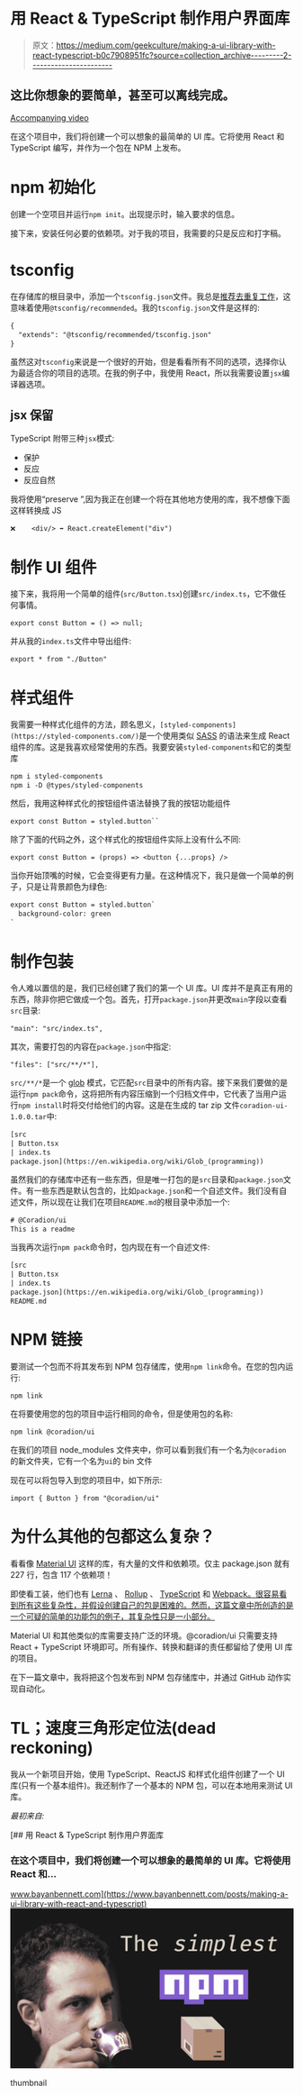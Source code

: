 # 用 React & TypeScript 制作用户界面库

> 原文：<https://medium.com/geekculture/making-a-ui-library-with-react-typescript-b0c7908951fc?source=collection_archive---------2----------------------->

## 这比你想象的要简单，甚至可以离线完成。

[Accompanying video](https://www.youtube.com/watch?v=vSxoV1KUF-A)

在这个项目中，我们将创建一个可以想象的最简单的 UI 库。它将使用 React 和 TypeScript 编写，并作为一个包在 NPM 上发布。

# npm 初始化

创建一个空项目并运行`npm init`。出现提示时，输入要求的信息。

接下来，安装任何必要的依赖项。对于我的项目，我需要的只是反应和打字稿。

# tsconfig

在存储库的根目录中，添加一个`tsconfig.json`文件。我总是[推荐去重复工作](/weekly-webtips/stop-messing-with-tsconfig-92718ac36df4)，这意味着使用`@tsconfig/recommended`。我的`tsconfig.json`文件是这样的:

```
{
  "extends": "@tsconfig/recommended/tsconfig.json"
}
```

虽然这对`tsconfig`来说是一个很好的开始，但是看看所有不同的选项，选择你认为最适合你的项目的选项。在我的例子中，我使用 React，所以我需要设置`jsx`编译器选项。

## jsx 保留

TypeScript 附带三种`jsx`模式:

*   保护
*   反应
*   反应自然

我将使用“preserve ”,因为我正在创建一个将在其他地方使用的库，我不想像下面这样转换成 JS

```
❌    <div/> ➡ React.createElement("div") 
```

# 制作 UI 组件

接下来，我将用一个简单的组件(`src/Button.tsx`)创建`src/index.ts`，它不做任何事情。

```
export const Button = () => null;
```

并从我的`index.ts`文件中导出组件:

```
export * from "./Button"
```

# 样式组件

我需要一种样式化组件的方法，顾名思义，`[styled-components](https://styled-components.com/)`是一个使用类似 [SASS](https://sass-lang.com/) 的语法来生成 React 组件的库。这是我喜欢经常使用的东西。我要安装`styled-components`和它的类型库

```
npm i styled-components
npm i -D @types/styled-components
```

然后，我用这种样式化的按钮组件语法替换了我的按钮功能组件

```
export const Button = styled.button``
```

除了下面的代码之外，这个样式化的按钮组件实际上没有什么不同:

```
export const Button = (props) => <button {...props} />
```

当你开始顶嘴的时候，它会变得更有力量。在这种情况下，我只是做一个简单的例子，只是让背景颜色为绿色:

```
export const Button = styled.button`
  background-color: green
`
```

# 制作包装

令人难以置信的是，我们已经创建了我们的第一个 UI 库。UI 库并不是真正有用的东西，除非你把它做成一个包。首先，打开`package.json`并更改`main`字段以查看`src`目录:

```
"main": "src/index.ts",
```

其次，需要打包的内容在`package.json`中指定:

```
"files": ["src/**/*"],
```

`src/**/*`是一个 [glob](https://en.wikipedia.org/wiki/Glob_(programming)) 模式，它匹配`src`目录中的所有内容。接下来我们要做的是运行`npm pack`命令，这将把所有内容压缩到一个归档文件中，它代表了当用户运行`npm install`时将交付给他们的内容。这是在生成的 tar zip 文件`coradion-ui-1.0.0.tar`中:

```
[src
| Button.tsx
| index.ts
package.json](https://en.wikipedia.org/wiki/Glob_(programming))
```

虽然我们的存储库中还有一些东西，但是唯一打包的是`src`目录和`package.json`文件。有一些东西是默认包含的，比如`package.json`和一个自述文件。我们没有自述文件，所以现在让我们在项目`README.md`的根目录中添加一个:

```
# @Coradion/ui
This is a readme
```

当我再次运行`npm pack`命令时，包内现在有一个自述文件:

```
[src
| Button.tsx
| index.ts
package.json](https://en.wikipedia.org/wiki/Glob_(programming))
README.md
```

# NPM 链接

要测试一个包而不将其发布到 NPM 包存储库，使用`npm link`命令。在您的包内运行:

```
npm link
```

在将要使用您的包的项目中运行相同的命令，但是使用包的名称:

```
npm link @coradion/ui
```

在我们的项目 node_modules 文件夹中，你可以看到我们有一个名为`@coradion`的新文件夹，它有一个名为`ui`的 bin 文件

现在可以将包导入到您的项目中，如下所示:

```
import { Button } from "@coradion/ui"
```

# 为什么其他的包都这么复杂？

看看像 [Material UI](https://mui.com/) 这样的库，有大量的文件和依赖项。仅主 package.json 就有 227 行，包含 117 个依赖项！

即使看工装，他们也有 [Lerna](https://lerna.js.org/) 、 [Rollup](https://rollupjs.org/guide/en/) 、 [TypeScript](https://www.typescriptlang.org/) 和 [Webpack。很容易看到所有这些复杂性，并假设创建自己的包是困难的。然而，这篇文章中所创造的是一个可疑的简单的功能包的例子，其复杂性只是一小部分。](https://webpack.js.org/)

Material UI 和其他类似的库需要支持广泛的环境。@coradion/ui 只需要支持 React + TypeScript 环境即可。所有操作、转换和翻译的责任都留给了使用 UI 库的项目。

在下一篇文章中，我将把这个包发布到 NPM 包存储库中，并通过 GitHub 动作实现自动化。

# TL；速度三角形定位法(dead reckoning)

我从一个新项目开始，使用 TypeScript、ReactJS 和样式化组件创建了一个 UI 库(只有一个基本组件)。我还制作了一个基本的 NPM 包，可以在本地用来测试 UI 库。

*最初来自:*

 [## 用 React & TypeScript 制作用户界面库

### 在这个项目中，我们将创建一个可以想象的最简单的 UI 库。它将使用 React 和…

www.bayanbennett.com](https://www.bayanbennett.com/posts/making-a-ui-library-with-react-and-typescript) ![](img/69af181b2e90a4341a3be6a12ecb4230.png)

thumbnail